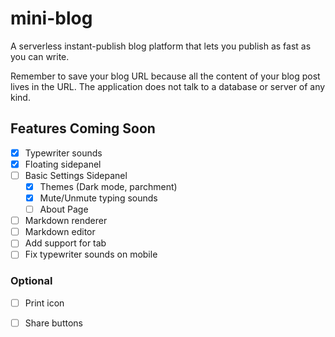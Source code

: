 # mini-blog
A serverless instant-publish blog platform that lets you publish as fast as you can write.

Remember to save your blog URL because all the content of your blog post lives in the URL. The application does not talk to a database or server of any kind.
## Features Coming Soon
 - [x] Typewriter sounds
 - [x] Floating sidepanel
 - [ ] Basic Settings Sidepanel
     - [x] Themes (Dark mode, parchment)
     - [x] Mute/Unmute typing sounds
     - [ ] About Page
 - [ ] Markdown renderer
 - [ ] Markdown editor
 - [ ] Add support for tab
 - [ ] Fix typewriter sounds on mobile

### Optional
 - [ ] Print icon
 - [ ] Share buttons


